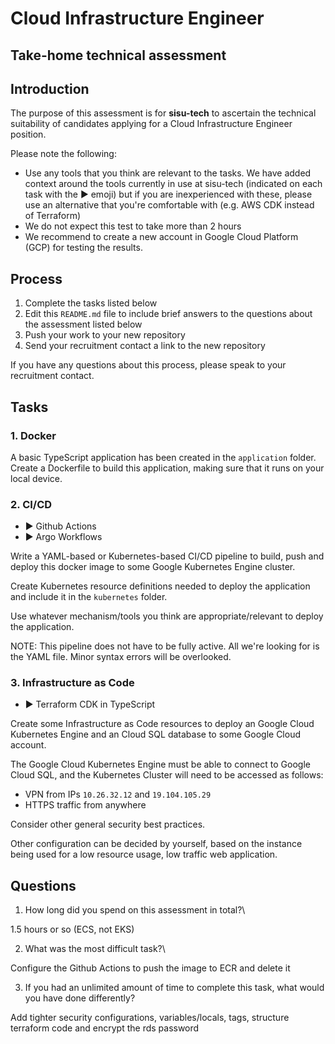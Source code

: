# Cloud Infrastructure Engineer
## Take-home technical assessment

## Introduction
The purpose of this assessment is for **sisu-tech** to ascertain the technical suitability of candidates applying for a Cloud Infrastructure Engineer position.

Please note the following:

 - Use any tools that you think are relevant to the tasks. We have added context around the tools currently in use at sisu-tech (indicated on each task with the :arrow_forward: emoji) but if you are inexperienced with these, please use an alternative that you're comfortable with (e.g. AWS CDK instead of Terraform)
 - We do not expect this test to take more than 2 hours
 - We recommend to create a new account in Google Cloud Platform (GCP) for testing the results.

## Process

 1. Complete the tasks listed below
 2. Edit this `README.md` file to include brief answers to the questions about the assessment listed below
 3. Push your work to your new repository
 4. Send your recruitment contact a link to the new repository

If you have any questions about this process, please speak to your recruitment contact.

## Tasks

### 1. Docker
A basic TypeScript application has been created in the `application` folder. Create a Dockerfile to build this application, making sure that it runs on your local device.

### 2. CI/CD
 - :arrow_forward: Github Actions
 - :arrow_forward: Argo Workflows

Write a YAML-based or Kubernetes-based CI/CD pipeline to build, push and deploy this docker image to some Google Kubernetes Engine cluster.

Create Kubernetes resource definitions needed to deploy the application and include it in the `kubernetes` folder.

Use whatever mechanism/tools you think are appropriate/relevant to deploy the application.

NOTE: This pipeline does not have to be fully active. All we're looking for is the YAML file. Minor syntax errors will be overlooked.

### 3. Infrastructure as Code
 - :arrow_forward: Terraform CDK in TypeScript

Create some Infrastructure as Code resources to deploy an Google Cloud Kubernetes Engine and an Cloud SQL database to some Google Cloud account.

The Google Cloud Kubernetes Engine must be able to connect to Google Cloud SQL, and the Kubernetes Cluster will need to be accessed as follows:
 - VPN from IPs `10.26.32.12` and `19.104.105.29`
 - HTTPS traffic from anywhere

Consider other general security best practices.

Other configuration can be decided by yourself, based on the instance being used for a low resource usage, low traffic web application.

## Questions

 1. How long did you spend on this assessment in total?\
 
 1.5 hours or so (ECS, not EKS)

 2. What was the most difficult task?\
 
 Configure the Github Actions to push the image to ECR and delete it

 3. If you had an unlimited amount of time to complete this task, what would you have done differently?
 
 Add tighter security configurations, variables/locals, tags, structure terraform code and encrypt the rds password